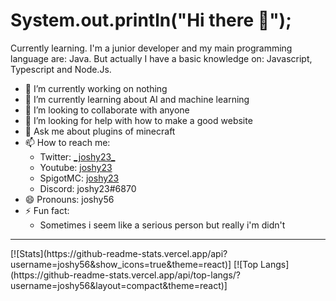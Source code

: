 # System.out.println("Hi there 👋");
Currently learning. I'm a junior developer and my main programming language are: Java. But actually I have a basic knowledge on: Javascript, Typescript and Node.Js.
<!--
**joshy56/joshy56** is a ✨ _special_ ✨ repository because its `README.md` (this file) appears on your GitHub profile.

Here are some ideas to get you started:
-->
- 🔭 I’m currently working on nothing
- 🌱 I’m currently learning about AI and machine learning
- 👯 I’m looking to collaborate with anyone
- 🤔 I’m looking for help with how to make a good website
- 💬 Ask me about plugins of minecraft
- 📫 How to reach me:
     - Twitter: [\_joshy23_](https://twitter.com/_joshy23_)
     - Youtube: [joshy23](https://www.youtube.com/channel/UCFiYAlMJUW6rT3U8y7omtng)
     - SpigotMC: [joshy23](https://www.spigotmc.org/members/joshy23.576132/)
     - Discord: joshy23#6870
- 😄 Pronouns: joshy56
- ⚡ Fun fact: 
     - Sometimes i seem like a serious person but really i'm didn't
<hr>
[![Stats](https://github-readme-stats.vercel.app/api?username=joshy56&show_icons=true&theme=react)]
[![Top Langs](https://github-readme-stats.vercel.app/api/top-langs/?username=joshy56&layout=compact&theme=react)]
